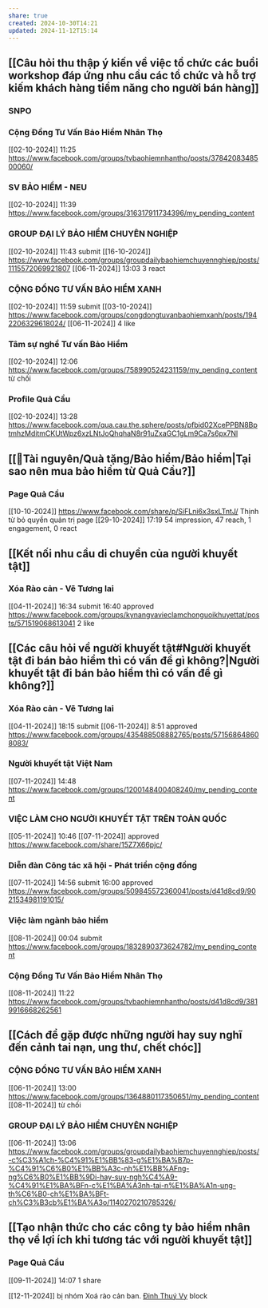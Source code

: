 ```yaml
---
share: true
created: 2024-10-30T14:21
updated: 2024-11-12T15:14
---
```

## [[Câu hỏi thu thập ý kiến về việc tổ chức các buổi workshop đáp ứng nhu cầu các tổ chức và hỗ trợ kiếm khách hàng tiềm năng cho người bán hàng]]
### SNPO
### Cộng Đồng Tư Vấn Bảo Hiểm Nhân Thọ
[[02-10-2024]] 11:25 https://www.facebook.com/groups/tvbaohiemnhantho/posts/3784208348500060/

### SV BẢO HIỂM - NEU
[[02-10-2024]] 11:39 https://www.facebook.com/groups/316317911734396/my_pending_content

### GROUP ĐẠI LÝ BẢO HIỂM CHUYÊN NGHIỆP
[[02-10-2024]] 11:43 submit
[[16-10-2024]] https://www.facebook.com/groups/groupdailybaohiemchuyennghiep/posts/1115572069921807
[[06-11-2024]] 13:03 3 react

### CỘNG ĐỒNG TƯ VẤN BẢO HIỂM XANH
[[02-10-2024]] 11:59 submit
[[03-10-2024]] https://www.facebook.com/groups/congdongtuvanbaohiemxanh/posts/1942206329618024/
[[06-11-2024]] 4 like
### Tâm sự nghề Tư vấn Bảo Hiểm
[[02-10-2024]] 12:06 https://www.facebook.com/groups/758990524231159/my_pending_content
từ chối
### Profile Quả Cầu
[[02-10-2024]] 13:28 https://www.facebook.com/qua.cau.the.sphere/posts/pfbid02XcePPBN8BptmhzMditmCKUtWpz6xzLNtJoQhqhaN8r91uZxaGC1gLm9Ca7s6px7Nl

## [[📜Tài nguyên/Quà tặng/Bảo hiểm/Bảo hiểm|Tại sao nên mua bảo hiểm từ Quả Cầu?]]
### Page Quả Cầu
[[10-10-2024]] https://www.facebook.com/share/p/SiFLni6x3sxLTntJ/
Thịnh từ bỏ quyền quản trị page
[[29-10-2024]] 17:19 54 impression, 47 reach, 1 engagement, 0 react

## [[Kết nối nhu cầu di chuyển của người khuyết tật]]
### Xóa Rào cản - Vẽ Tương lai 
[[04-11-2024]] 16:34 submit
16:40 approved https://www.facebook.com/groups/kynangvavieclamchonguoikhuyettat/posts/571519068613041
2 like

## [[Các câu hỏi về người khuyết tật#Người khuyết tật đi bán bảo hiểm thì có vấn đề gì không?|Người khuyết tật đi bán bảo hiểm thì có vấn đề gì không?]]
### Xóa Rào cản - Vẽ Tương lai 
[[04-11-2024]] 18:15 submit
[[06-11-2024]] 8:51 approved https://www.facebook.com/groups/435488508882765/posts/571568648608083/

### Người khuyết tật Việt Nam
[[07-11-2024]] 14:48 https://www.facebook.com/groups/1200148400408240/my_pending_content

### VIỆC LÀM CHO NGƯỜI KHUYẾT TẬT TRÊN TOÀN QUỐC
[[05-11-2024]] 10:46 
[[07-11-2024]] approved https://www.facebook.com/share/15Z7X66pjc/
### Diễn đàn Công tác xã hội - Phát triển cộng đồng
[[07-11-2024]] 14:56 submit
16:00 approved https://www.facebook.com/groups/509845572360041/posts/d41d8cd9/9021534981191015/

### Việc làm ngành bảo hiểm
[[08-11-2024]] 00:04 submit https://www.facebook.com/groups/1832890373624782/my_pending_content
### Cộng Đồng Tư Vấn Bảo Hiểm Nhân Thọ
[[08-11-2024]] 11:22 https://www.facebook.com/groups/tvbaohiemnhantho/posts/d41d8cd9/3819916668262561
## [[Cách để gặp được những người hay suy nghĩ đến cảnh tai nạn, ung thư, chết chóc]]
### CỘNG ĐỒNG TƯ VẤN BẢO HIỂM XANH
[[06-11-2024]] 13:00 https://www.facebook.com/groups/1364880117350651/my_pending_content
[[08-11-2024]] từ chối

### GROUP ĐẠI LÝ BẢO HIỂM CHUYÊN NGHIỆP
[[06-11-2024]] 13:06 https://www.facebook.com/groups/groupdailybaohiemchuyennghiep/posts/-c%C3%A1ch-%C4%91%E1%BB%83-g%E1%BA%B7p-%C4%91%C6%B0%E1%BB%A3c-nh%E1%BB%AFng-ng%C6%B0%E1%BB%9Di-hay-suy-ngh%C4%A9-%C4%91%E1%BA%BFn-c%E1%BA%A3nh-tai-n%E1%BA%A1n-ung-th%C6%B0-ch%E1%BA%BFt-ch%C3%B3cb%E1%BA%A3o/1140270210785326/

## [[Tạo nhận thức cho các công ty bảo hiểm nhân thọ về lợi ích khi tương tác với người khuyết tật]]
### Page Quả Cầu
[[09-11-2024]]
14:07 1 share

[[12-11-2024]] bị nhóm Xoá rào cản ban. [Đinh Thuý Vy](https://www.facebook.com/Vydt.98) block